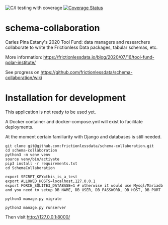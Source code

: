 ![C/I testing with coverage](https://github.com/frictionlessdata/schema-collaboration/workflows/C/I%20testing%20with%20coverage/badge.svg?branch=master)
[![Coverage Status](https://coveralls.io/repos/github/frictionlessdata/schema-collaboration/badge.svg?branch=master)](https://coveralls.io/github/frictionlessdata/schema-collaboration?branch=master)

# schema-collaboration
Carles Pina Estany's 2020 Tool Fund: data managers and researchers collaborate to write the Frictionless Data packages, tabular schemas, etc. 

More information: https://frictionlessdata.io/blog/2020/07/16/tool-fund-polar-institute/

See progress on https://github.com/frictionlessdata/schema-collaboration/wiki

# Installation for development
This application is not ready to be used yet.

A Docker container and docker-compose.yml will exist to facilitate deployments.

At the moment certain familiarity with Django and databases is still needed.

```
git clone git@github.com:frictionlessdata/schema-collaboration.git
cd schema-collaboration
python3 -m venv venv
source venv/bin/activate
pip3 install -r requirements.txt
cd SchemaCollaboration

export SECRET_KEY=this_is_a_test
export ALLOWED_HOSTS=localhost,127.0.0.1
export FORCE_SQLITE3_DATABASE=1	# otherwise it would use Mysql/Mariadb and you need to setup DB_NAME, DB_USER, DB_PASSWORD, DB_HOST, DB_PORT

python3 manage.py migrate

python3 manage.py runserver
```

Then visit http://127.0.0.1:8000/
